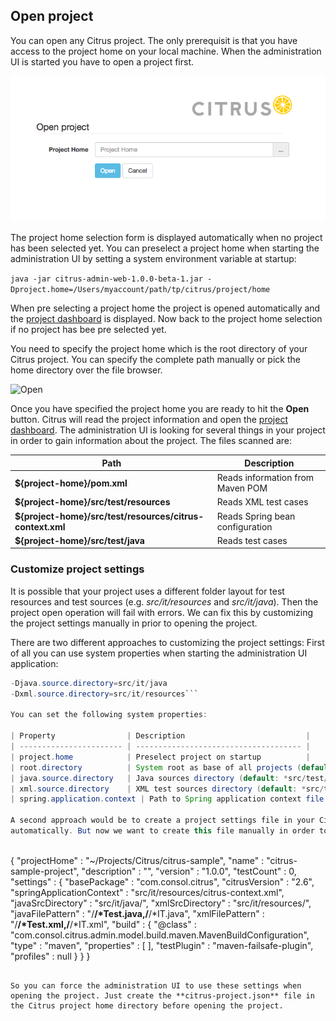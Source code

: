 ## Open project

You can open any Citrus project. The only prerequisit is that you have access to the project home on your local machine. When the administration UI is
started you have to open a project first.

![Open](screenshots/project-open.png)

The project home selection form is displayed automatically when no project has been selected yet. You can preselect a project home when starting the administration UI
by setting a system environment variable at startup:

```java -jar citrus-admin-web-1.0.0-beta-1.jar -Dproject.home=/Users/myaccount/path/tp/citrus/project/home```

When pre selecting a project home the project is opened automatically and the [project dashboard](project-dashboard.md) is displayed. Now back to the project home selection if no project has bee pre selected yet.

You need to specify the project home which is the root directory of your Citrus project. You can specify the complete path manually or pick the home directory over the file browser.

![Open](screenshots/project-home.png)

Once you have specified the project home you are ready to hit the **Open** button. Citrus will read the project information and open the [project dashboard](project-dashboard.md). The administration UI is looking
for several things in your project in order to gain information about the project. The files scanned are:

| Path                    | Description                           |
| ----------------------- | ------------------------------------- |
| **${project-home}/pom.xml** | Reads information from Maven POM  |
| **${project-home}/src/test/resources** | Reads XML test cases   |
| **${project-home}/src/test/resources/citrus-context.xml** | Reads Spring bean configuration |
| **${project-home}/src/test/java** | Reads test cases |

### Customize project settings

It is possible that your project uses a different folder layout for test resources and test sources (e.g. *src/it/resources* and *src/it/java*). Then the project open operation will fail with errors. We can fix this by customizing the project settings
manually in prior to opening the project. 

There are two different approaches to customizing the project settings: First of all you can use system properties when starting the administration UI application:

```java -jar citrus-admin-web-1.0.0-beta-1.jar -Dproject.home=/Users/myaccount/path/tp/citrus/project/home 
-Djava.source.directory=src/it/java 
-Dxml.source.directory=src/it/resources```

You can set the following system properties:

| Property                | Description                           |
| ----------------------- | ------------------------------------- |
| project.home            | Preselect project on startup          |
| root.directory          | System root as base of all projects (default: user home directory) |
| java.source.directory   | Java sources directory (default: *src/test/java*)         |
| xml.source.directory    | XML test sources directory (default: *src/test/resources*) |
| spring.application.context | Path to Spring application context file (default: *src/test/resources/citrus-context.xml*) |

A second approach would be to create a project settings file in your Citrus project root directory. The project settings are stored in a file called **citrus-project.json**. When you open a Citrus project for the first time the administration UI creates this project settings file
automatically. But now we want to create this file manually in order to set custom directories and settings prior to opening the project. The setting file uses JSON data format and looks like this:
 
```
{
  "projectHome" : "~/Projects/Citrus/citrus-sample",
  "name" : "citrus-sample-project",
  "description" : "",
  "version" : "1.0.0",
  "testCount" : 0,
  "settings" : {
    "basePackage" : "com.consol.citrus",
    "citrusVersion" : "2.6",
    "springApplicationContext" : "src/it/resources/citrus-context.xml",
    "javaSrcDirectory" : "src/it/java/",
    "xmlSrcDirectory" : "src/it/resources/",
    "javaFilePattern" : "/**/*Test.java,/**/*IT.java",
    "xmlFilePattern" : "/**/*Test.xml,/**/*IT.xml",
    "build" : {
      "@class" : "com.consol.citrus.admin.model.build.maven.MavenBuildConfiguration",
      "type" : "maven",
      "properties" : [ ],
      "testPlugin" : "maven-failsafe-plugin",
      "profiles" : null
    }
  }
}
```

So you can force the administration UI to use these settings when opening the project. Just create the **citrus-project.json** file in the Citrus project home directory before opening the project. 
